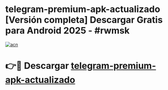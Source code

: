 # telegram-premium-apk-actualizado  [Versión completa] Descargar Gratis para Android 2025 - #rwmsk

[![acn](https://github.com/user-attachments/assets/0f9c940e-d8b0-45ae-aac7-cd30a18b3e1c)](https://apps.freeplayer.one?title=telegram-premium-apk-actualizado&ref=9F)

# 👉🔴 Descargar [telegram-premium-apk-actualizado](https://apps.freeplayer.one?title=telegram-premium-apk-actualizado&ref=9F)